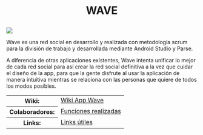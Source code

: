 

<h1><b><P ALIGN=center>WAVE</b></h1>

<p><img src="https://cloud.githubusercontent.com/assets/12414265/12796987/14e16d5a-cac2-11e5-92d7-08a00ecbce5a.png"></p>


Wave es una red social en desarrollo y realizada con metodología scrum para la división de trabajo y desarrollada mediante Android Studio y Parse.

A diferencia de otras aplicaciones existentes, Wave intenta unificar lo mejor de cada red social para así crear la red social definitiva a la vez que cuidar el diseño de la app, para que la gente disfrute al usar la aplicación de manera intuitiva mientras se relaciona con las personas que quiere de todos los modos posibles.



<table frame="void" rules="none">

<tbody valign="top">

<tr><th>Wiki:</th><td><a href="http://">Wiki App Wave</a></td>
</tr>
<tr><th>Colaboradores:</th><td><a href="https://">Funciones realizadas</a></td>
</tr>
<tr><th>Links:</th><td><a href="http://">Links útiles</a></td>
</tr>

</tbody>

</table>





